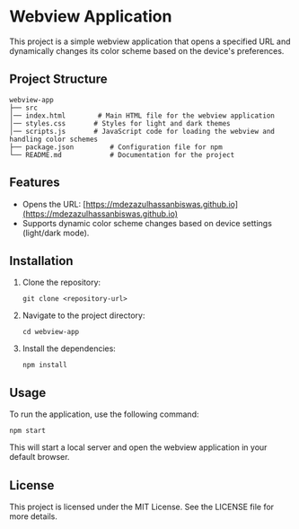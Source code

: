 # Webview Application

This project is a simple webview application that opens a specified URL and dynamically changes its color scheme based on the device's preferences.

## Project Structure

```
webview-app
├── src
│── index.html        # Main HTML file for the webview application
│── styles.css       # Styles for light and dark themes
│── scripts.js       # JavaScript code for loading the webview and handling color schemes
├── package.json         # Configuration file for npm
└── README.md            # Documentation for the project
```

## Features

- Opens the URL: [https://mdezazulhassanbiswas.github.io](https://mdezazulhassanbiswas.github.io)
- Supports dynamic color scheme changes based on device settings (light/dark mode).

## Installation

1. Clone the repository:
   ```
   git clone <repository-url>
   ```

2. Navigate to the project directory:
   ```
   cd webview-app
   ```

3. Install the dependencies:
   ```
   npm install
   ```

## Usage

To run the application, use the following command:
```
npm start
```

This will start a local server and open the webview application in your default browser.

## License

This project is licensed under the MIT License. See the LICENSE file for more details.